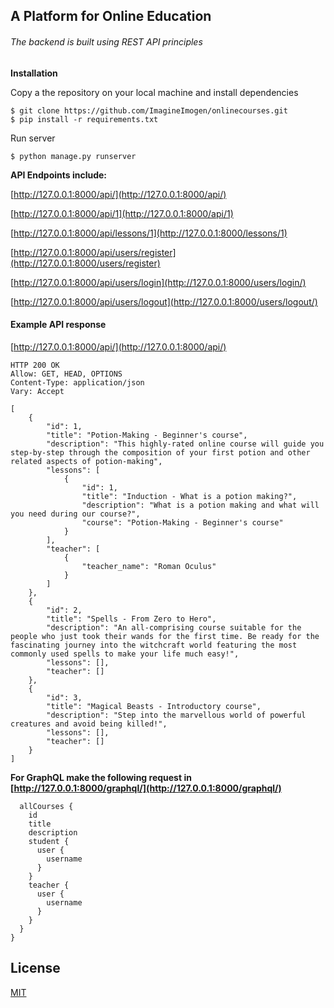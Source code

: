 ## A Platform for Online Education 

###### *The backend is built using REST API principles*

**Installation**

Copy a the repository on your local machine and install dependencies

```
$ git clone https://github.com/ImagineImogen/onlinecourses.git
$ pip install -r requirements.txt
```

Run server


```
$ python manage.py runserver
```

**API Endpoints include:**

[http://127.0.0.1:8000/api/](http://127.0.0.1:8000/api/)

[http://127.0.0.1:8000/api/1](http://127.0.0.1:8000/api/1)

[http://127.0.0.1:8000/api/lessons/1](http://127.0.0.1:8000/lessons/1)

[http://127.0.0.1:8000/api/users/register](http://127.0.0.1:8000/users/register)

[http://127.0.0.1:8000/api/users/login](http://127.0.0.1:8000/users/login/)


[http://127.0.0.1:8000/api/users/logout](http://127.0.0.1:8000/users/logout/)


#### Example API response

[http://127.0.0.1:8000/api/](http://127.0.0.1:8000/api/)

```
HTTP 200 OK
Allow: GET, HEAD, OPTIONS
Content-Type: application/json
Vary: Accept

[
    {
        "id": 1,
        "title": "Potion-Making - Beginner's course",
        "description": "This highly-rated online course will guide you step-by-step through the composition of your first potion and other related aspects of potion-making",
        "lessons": [
            {
                "id": 1,
                "title": "Induction - What is a potion making?",
                "description": "What is a potion making and what will you need during our course?",
                "course": "Potion-Making - Beginner's course"
            }
        ],
        "teacher": [
            {
                "teacher_name": "Roman Oculus"
            }
        ]
    },
    {
        "id": 2,
        "title": "Spells - From Zero to Hero",
        "description": "An all-comprising course suitable for the people who just took their wands for the first time. Be ready for the fascinating journey into the witchcraft world featuring the most commonly used spells to make your life much easy!",
        "lessons": [],
        "teacher": []
    },
    {
        "id": 3,
        "title": "Magical Beasts - Introductory course",
        "description": "Step into the marvellous world of powerful creatures and avoid being killed!",
        "lessons": [],
        "teacher": []
    }
]

```

**For GraphQL make the following request in [http://127.0.0.1:8000/graphql/](http://127.0.0.1:8000/graphql/)**


```query {
  allCourses {
    id
    title
    description
    student {
      user {
        username
      }
    }
    teacher {
      user {
        username
      }
    }
  }
}
```




## License
[MIT](https://choosealicense.com/licenses/mit/)